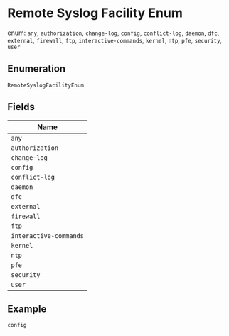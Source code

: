 
# Remote Syslog Facility Enum

enum: `any`, `authorization`, `change-log`, `config`, `conflict-log`, `daemon`, `dfc`, `external`, `firewall`, `ftp`, `interactive-commands`, `kernel`, `ntp`, `pfe`, `security`, `user`

## Enumeration

`RemoteSyslogFacilityEnum`

## Fields

| Name |
|  --- |
| `any` |
| `authorization` |
| `change-log` |
| `config` |
| `conflict-log` |
| `daemon` |
| `dfc` |
| `external` |
| `firewall` |
| `ftp` |
| `interactive-commands` |
| `kernel` |
| `ntp` |
| `pfe` |
| `security` |
| `user` |

## Example

```
config
```

